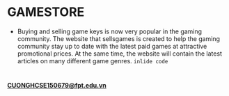 # GAMESTORE
* Buying and selling game keys is now very popular in the gaming community. The website that sellsgames is created to help the gaming community stay up to date with the latest paid games at attractive promotional prices. At the same time, the website will contain the latest articles on many different game genres.
`inlide code`
#

#### CUONGHCSE150679@fpt.edu.vn
